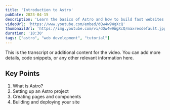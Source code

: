 ```yaml
---
title: 'Introduction to Astro'
pubDate: 2023-04-15
description: 'Learn the basics of Astro and how to build fast websites.'
videoUrl: 'https://www.youtube.com/embed/dQw4w9WgXcQ'
thumbnailUrl: 'https://img.youtube.com/vi/dQw4w9WgXcQ/maxresdefault.jpg'
duration: '10:30'
tags: ["astro", "web development", "tutorial"]
---
```


This is the transcript or additional content for the video. You can add more details, code snippets, or any other relevant information here.

## Key Points

1. What is Astro?
2. Setting up an Astro project
3. Creating pages and components
4. Building and deploying your site

